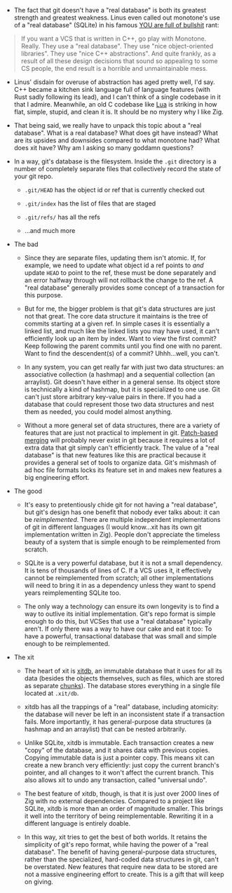 * The fact that git doesn't have a "real database" is both its greatest strength and greatest weakness. Linus even called out monotone's use of a "real database" (SQLite) in his famous [YOU are full of bullshit](https://harmful.cat-v.org/software/c++/linus) rant:

> If you want a VCS that is written in C++, go play with Monotone. Really. They use a "real database". They use "nice object-oriented libraries". They use "nice C++ abstractions". And quite frankly, as a result of all these design decisions that sound so appealing to some CS people, the end result is a horrible and unmaintainable mess.

* Linus' disdain for overuse of abstraction has aged pretty well, I'd say. C++ became a kitchen sink language full of language features (with Rust sadly following its lead), and I can't think of a single codebase in it that I admire. Meanwhile, an old C codebase like [Lua](https://github.com/lua/lua) is striking in how flat, simple, stupid, and clean it is. It should be no mystery why I like Zig.

* That being said, we really have to unpack this topic about a "real database". What is a real database? What does git have instead? What are its upsides and downsides compared to what monotone had? What does xit have? Why am I asking so many goddamn questions?

* In a way, git's database is the filesystem. Inside the `.git` directory is a number of completely separate files that collectively record the state of your git repo.

  * `.git/HEAD` has the object id or ref that is currently checked out

  * `.git/index` has the list of files that are staged

  * `.git/refs/` has all the refs

  * ...and much more

* The bad

  * Since they are separate files, updating them isn't atomic. If, for example, we need to update what object id a ref points to *and* update `HEAD` to point to the ref, these must be done separately and an error halfway through will not rollback the change to the ref. A "real database" generally provides some concept of a transaction for this purpose.

  * But for me, the bigger problem is that git's data structures are just not that great. The core data structure it maintains is the tree of commits starting at a given ref. In simple cases it is essentially a linked list, and much like the linked lists you may have used, it can't efficiently look up an item by index. Want to view the first commit? Keep following the parent commits until you find one with no parent. Want to find the descendent(s) of a commit? Uhhh...well, you can't.

  * In any system, you can get really far with just two data structures: an associative collection (a hashmap) and a sequential collection (an arraylist). Git doesn't have either in a general sense. Its object store is technically a kind of hashmap, but it is specialized to one use. Git can't just store arbitrary key-value pairs in there. If you had a database that could represent those two data structures and nest them as needed, you could model almost anything.

  * Without a more general set of data structures, there are a variety of features that are just not practical to implement in git. [Patch-based merging](patch.md) will probably never exist in git because it requires a lot of extra data that git simply can't efficiently track. The value of a "real database" is that new features like this are practical because it provides a general set of tools to organize data. Git's mishmash of ad hoc file formats locks its feature set in and makes new features a big engineering effort.

* The good

  * It's easy to pretentiously chide git for not having a "real database", but git's design has one benefit that nobody ever talks about: it can be *reimplemented*. There are multiple independent implementations of git in different languages (I would know...xit has its own git implementation written in Zig). People don't appreciate the timeless beauty of a system that is simple enough to be reimplemented from scratch.

  * SQLite is a very powerful database, but it is not a small dependency. It is tens of thousands of lines of C. If a VCS uses it, it effectively cannot be reimplemented from scratch; all other implementations will need to bring it in as a dependency unless they want to spend years reimplementing SQLite too.

  * The only way a technology can ensure its own longevity is to find a way to outlive its initial implementation. Git's repo format is simple enough to do this, but VCSes that use a "real database" typically aren't. If only there was a way to have our cake and eat it too: To have a powerful, transactional database that was small and simple enough to be reimplemented.

* The xit

  * The heart of xit is [xitdb](https://github.com/radarroark/xitdb), an immutable database that it uses for all its data (besides the objects themselves, such as files, which are stored as separate [chunks](chunk.md)). The database stores everything in a single file located at `.xit/db`.

  * xitdb has all the trappings of a "real" database, including atomicity: the database will never be left in an inconsistent state if a transaction fails. More importantly, it has general-purpose data structures (a hashmap and an arraylist) that can be nested arbitrarily.

  * Unlike SQLite, xitdb is immutable. Each transaction creates a new "copy" of the database, and it shares data with previous copies. Copying immutable data is just a pointer copy. This means xit can create a new branch very efficiently: just copy the current branch's pointer, and all changes to it won't affect the current branch. This also allows xit to undo any transaction, called "universal undo".

  * The best feature of xitdb, though, is that it is just over 2000 lines of Zig with no external dependencies. Compared to a project like SQLite, xitdb is more than an order of magnitude smaller. This brings it well into the territory of being reimplementable. Rewriting it in a different language is entirely doable.

  * In this way, xit tries to get the best of both worlds. It retains the simplicity of git's repo format, while having the power of a "real database". The benefit of having general-purpose data structures, rather than the specialized, hard-coded data structures in git, can't be overstated. New features that require new data to be stored are not a massive engineering effort to create. This is a gift that will keep on giving.
